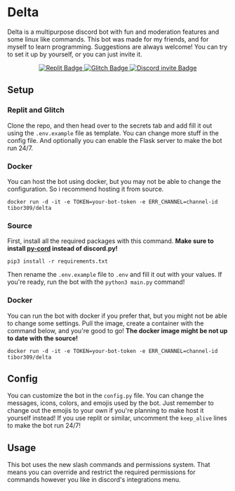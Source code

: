 # Delta
Delta is a multipurpose discord bot with fun and moderation features and some linux like commands. This bot was made for my friends, and for myself to learn programming.
Suggestions are always welcome! You can try to set it up by yourself, or you can just invite it.

<div id="badges", align="center">
  <a href="https://repl.it/github/tibor309/delta">
    <img src="https://img.shields.io/badge/Replit-F26207.svg?style=for-the-badge&logo=Replit&logoColor=white&label=Run on" alt="Replit Badge"/>
  </a>
  <a href="https://glitch.com/edit/#!/import/github/tibor309/delta">
    <img src="https://img.shields.io/badge/Glitch-3333FF.svg?style=for-the-badge&logo=Glitch&logoColor=white&label=Remix on" alt="Glitch Badge"/>
  </a>
  <a href="https://discord.com/api/oauth2/authorize?client_id=475223111323746305&permissions=8&scope=bot%20applications.commands">
    <img src="https://img.shields.io/badge/Discord-5662f6?style=for-the-badge&logo=discord&logoColor=white&label=Invite to" alt="Discord invite Badge"/>
  </a>
</div>

## Setup
### Replit and Glitch
Clone the repo, and then head over to the secrets tab and add fill it out using the `.env.example` file as template. You can change more stuff in the config file. And optionally you can enable the Flask server to make the bot run 24/7.

### Docker
You can host the bot using docker, but you may not be able to change the configuration. So i recommend hosting it from source. 
```
docker run -d -it -e TOKEN=your-bot-token -e ERR_CHANNEL=channel-id tibor309/delta
```

### Source
First, install all the required packages with this command. **Make sure to install [py-cord][py-cord] instead of discord.py!**
```
pip3 install -r requirements.txt
```
Then rename the `.env.example` file to `.env` and fill it out with your values. If you're ready, run the bot with the `python3 main.py` command!

### Docker
You can run the bot with docker if you prefer that, but you might not be able to change some settings. Pull the image, create a container with the command below, and you're good to go! **The docker image might be not up to date with the source!**
```
docker run -d -it -e TOKEN=your-bot-token -e ERR_CHANNEL=channel-id tibor309/delta
```

## Config
You can customize the bot in the `config.py` file. You can change the messages, icons, colors, and emojis used by the bot. Just remember to change out the emojis to your own if you're planning to make host it yourself instead! If you use replit or similar, uncomment the `keep_alive` lines to make the bot run 24/7!

## Usage
This bot uses the new slash commands and permissions system. That means you can override and restrict the required permissions for commands however you like in discord's integrations menu.

[py-cord]: https://github.com/Pycord-Development/pycord/